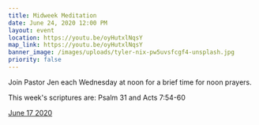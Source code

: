 ```yaml
---
title: Midweek Meditation
date: June 24, 2020 12:00 PM
layout: event
location: https://youtu.be/oyHutxlNqsY
map_link: https://youtu.be/oyHutxlNqsY
banner_image: /images/uploads/tyler-nix-pw5uvsfcgf4-unsplash.jpg
priority: false
---
```

Join Pastor Jen each Wednesday at noon for a brief time for noon prayers.

This week's scriptures are: Psalm 31 and Acts 7:54-60

[June 17 2020](https://youtu.be/oyHutxlNqsY)